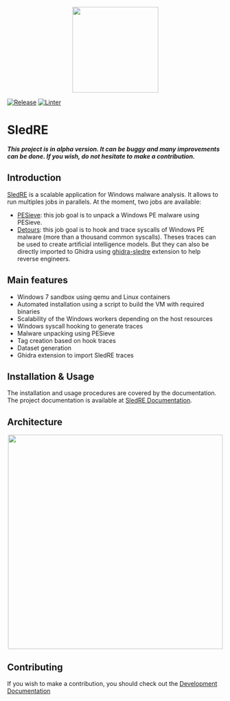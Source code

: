 <p align="center">
  <img width="200" height="200" src="https://sled.re/images/favicon.png">
</p>

[![Release](https://github.com/sledre/sledre/actions/workflows/release.yml/badge.svg?branch=main)](https://github.com/sledre/sledre/actions/workflows/release.yml)
[![Linter](https://github.com/sledre/sledre/actions/workflows/linter.yml/badge.svg?branch=main)](https://github.com/sledre/sledre/actions/workflows/linter.yml)
# SledRE

***This project is in alpha version. It can be buggy and many improvements can be done. If you wish, do not hesitate to make a contribution.***

## Introduction

[SledRE](https://github.com/sledre/sledre) is a scalable application for Windows malware analysis. It allows to run multiples jobs in parallels.
At the moment, two jobs are available:
- [PESieve](https://github.com/hasherezade/pe-sieve): this job goal is to unpack a Windows PE malware using PESieve.
- [Detours](https://github.com/microsoft/Detours): this job goal is to hook and trace syscalls of Windows PE malware (more than a thousand common syscalls). Theses traces can be used to create artificial intelligence models. But they can also be directly imported to Ghidra using [ghidra-sledre](https://github.com/sledre/ghidra-sledre/) extension to help reverse engineers.   

## Main features
* Windows 7 sandbox using qemu and Linux containers
* Automated installation using a script to build the VM with required binaries
* Scalability of the Windows workers depending on the host resources
* Windows syscall hooking to generate traces
* Malware unpacking using PESieve
* Tag creation based on hook traces
* Dataset generation
* Ghidra extension to import SledRE traces

## Installation & Usage
The installation and usage procedures are covered by the documentation.  
The project documentation is available at [SledRE Documentation](https://sled.re/).

## Architecture
<p align="center">
  <img height="500" src="https://sled.re/images/SledREArchi.png">
</p>


## Contributing
If you wish to make a contribution, you should check out the [Development Documentation](https://sled.re/development/)

